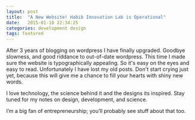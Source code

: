 ```yaml
---
layout: post
title:  "A New Website! Habib Innovation Lab is Operational"
date:   2015-01-18 22:34:25
categories: development design
tags: featured
---
```

After 3 years of blogging on wordpress I have finally upgraded. Goodbye slowness, and good riddance to out-of-date wordpress. This time I made sure the website is typographically appealing. So it's easy on the eyes and easy to read.  Unfortunately I have lost my old posts. Don't start crying just yet, because this will give me a chance to fill your hearts with shiny new words.

I love technology, the science behind it and the designs its inspired. Stay tuned for my notes on design, development, and science.

I’m a big fan of entrepreneurship; you’ll probably see stuff about that too.
